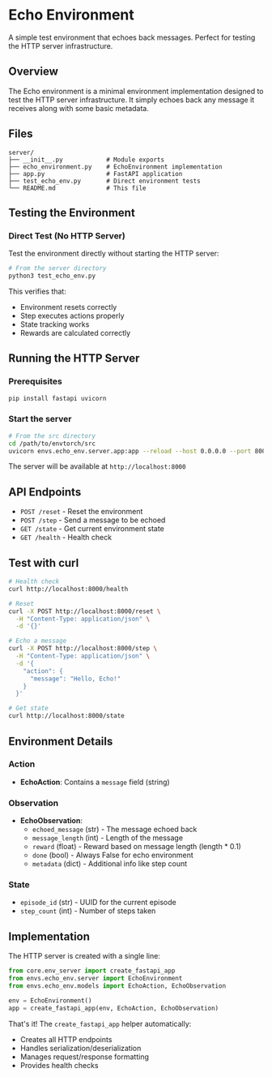 # Echo Environment

A simple test environment that echoes back messages. Perfect for testing the HTTP server infrastructure.

## Overview

The Echo environment is a minimal environment implementation designed to test the HTTP server infrastructure. It simply echoes back any message it receives along with some basic metadata.

## Files

```
server/
├── __init__.py            # Module exports
├── echo_environment.py    # EchoEnvironment implementation
├── app.py                 # FastAPI application
├── test_echo_env.py       # Direct environment tests
└── README.md              # This file
```

## Testing the Environment

### Direct Test (No HTTP Server)

Test the environment directly without starting the HTTP server:

```bash
# From the server directory
python3 test_echo_env.py
```

This verifies that:
- Environment resets correctly
- Step executes actions properly
- State tracking works
- Rewards are calculated correctly

## Running the HTTP Server

### Prerequisites
```bash
pip install fastapi uvicorn
```

### Start the server
```bash
# From the src directory
cd /path/to/envtorch/src
uvicorn envs.echo_env.server.app:app --reload --host 0.0.0.0 --port 8000
```

The server will be available at `http://localhost:8000`

## API Endpoints

- `POST /reset` - Reset the environment
- `POST /step` - Send a message to be echoed
- `GET /state` - Get current environment state
- `GET /health` - Health check

## Test with curl

```bash
# Health check
curl http://localhost:8000/health

# Reset
curl -X POST http://localhost:8000/reset \
  -H "Content-Type: application/json" \
  -d '{}'

# Echo a message
curl -X POST http://localhost:8000/step \
  -H "Content-Type: application/json" \
  -d '{
    "action": {
      "message": "Hello, Echo!"
    }
  }'

# Get state
curl http://localhost:8000/state
```

## Environment Details

### Action
- **EchoAction**: Contains a `message` field (string)

### Observation
- **EchoObservation**:
  - `echoed_message` (str) - The message echoed back
  - `message_length` (int) - Length of the message
  - `reward` (float) - Reward based on message length (length * 0.1)
  - `done` (bool) - Always False for echo environment
  - `metadata` (dict) - Additional info like step count

### State
- `episode_id` (str) - UUID for the current episode
- `step_count` (int) - Number of steps taken

## Implementation

The HTTP server is created with a single line:

```python
from core.env_server import create_fastapi_app
from envs.echo_env.server import EchoEnvironment
from envs.echo_env.models import EchoAction, EchoObservation

env = EchoEnvironment()
app = create_fastapi_app(env, EchoAction, EchoObservation)
```

That's it! The `create_fastapi_app` helper automatically:
- Creates all HTTP endpoints
- Handles serialization/deserialization
- Manages request/response formatting
- Provides health checks
